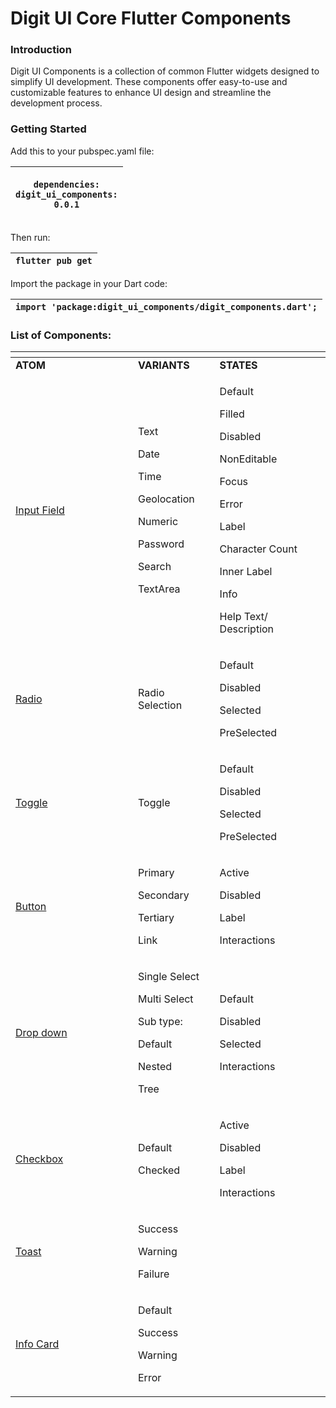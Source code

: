 # Digit UI Core Flutter Components

### Introduction <a href="#jehqun33pi6v" id="jehqun33pi6v"></a>

Digit UI Components is a collection of common Flutter widgets designed to simplify UI development. These components offer easy-to-use and customizable features to enhance UI design and streamline the development process.

### Getting Started <a href="#id-1o9lgnrk0gne" id="id-1o9lgnrk0gne"></a>

Add this to your pubspec.yaml file:

| <p><code>dependencies:</code><br><code>digit_ui_components: 0.0.1</code></p> |
| ---------------------------------------------------------------------------- |

Then run:

| `flutter pub get` |
| ----------------- |

Import the package in your Dart code:

| `import 'package:digit_ui_components/digit_components.dart';` |
| ------------------------------------------------------------- |

### List of Components: <a href="#tbotvks0v6wb" id="tbotvks0v6wb"></a>

<table data-header-hidden><thead><tr><th width="180"></th><th></th><th></th></tr></thead><tbody><tr><td><strong>ATOM</strong></td><td><strong>VARIANTS</strong></td><td><strong>STATES</strong></td></tr><tr><td><a href="input-field.md">Input Field</a></td><td><p>Text</p><p>Date</p><p>Time</p><p>Geolocation</p><p>Numeric</p><p>Password</p><p>Search</p><p>TextArea</p></td><td><p>Default</p><p>Filled</p><p>Disabled</p><p>NonEditable</p><p>Focus</p><p>Error</p><p>Label</p><p>Character Count</p><p>Inner Label</p><p>Info</p><p>Help Text/ Description</p></td></tr><tr><td><a href="radio.md">Radio</a></td><td>Radio Selection</td><td><p>Default</p><p>Disabled</p><p>Selected</p><p>PreSelected</p></td></tr><tr><td><a href="toggle.md">Toggle</a></td><td>Toggle</td><td><p>Default</p><p>Disabled</p><p>Selected</p><p>PreSelected</p></td></tr><tr><td><a href="button.md">Button</a></td><td><p>Primary</p><p>Secondary</p><p>Tertiary</p><p>Link</p></td><td><p>Active</p><p>Disabled</p><p>Label</p><p>Interactions</p></td></tr><tr><td><a href="dropdown.md">Drop down</a></td><td><p>Single Select</p><p>Multi Select</p><p></p><p>Sub type:</p><p>Default</p><p>Nested</p><p>Tree</p></td><td><p>Default</p><p>Disabled</p><p>Selected</p><p>Interactions</p></td></tr><tr><td><a href="checkbox.md">Checkbox</a></td><td><p>Default</p><p>Checked</p></td><td><p>Active</p><p>Disabled</p><p>Label</p><p>Interactions</p></td></tr><tr><td><a href="toast.md">Toast</a></td><td><p>Success</p><p>Warning</p><p>Failure</p></td><td></td></tr><tr><td><a href="info-card.md">Info Card</a></td><td><p>Default</p><p>Success</p><p>Warning</p><p>Error</p></td><td></td></tr></tbody></table>

### &#x20;<a href="#id-5tghcdc543uz" id="id-5tghcdc543uz"></a>

